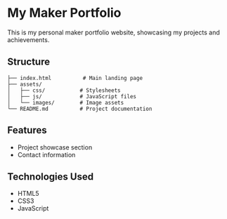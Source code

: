 # My Maker Portfolio

This is my personal maker portfolio website, showcasing my projects and achievements.

## Structure

```
├── index.html          # Main landing page
├── assets/
│   ├── css/           # Stylesheets
│   ├── js/            # JavaScript files
│   └── images/        # Image assets
└── README.md          # Project documentation
```

## Features

- Project showcase section
- Contact information

## Technologies Used

- HTML5
- CSS3
- JavaScript

